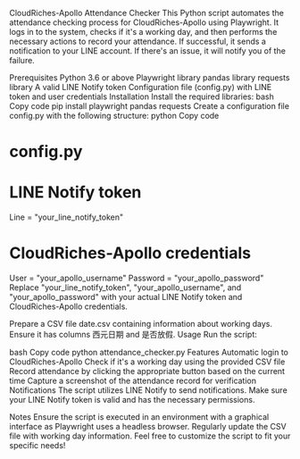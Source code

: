 CloudRiches-Apollo Attendance Checker
This Python script automates the attendance checking process for CloudRiches-Apollo using Playwright. It logs in to the system, checks if it's a working day, and then performs the necessary actions to record your attendance. If successful, it sends a notification to your LINE account. If there's an issue, it will notify you of the failure.

Prerequisites
Python 3.6 or above
Playwright library
pandas library
requests library
A valid LINE Notify token
Configuration file (config.py) with LINE token and user credentials
Installation
Install the required libraries:
bash
Copy code
pip install playwright pandas requests
Create a configuration file config.py with the following structure:
python
Copy code
# config.py

# LINE Notify token
Line = "your_line_notify_token"

# CloudRiches-Apollo credentials
User = "your_apollo_username"
Password = "your_apollo_password"
Replace "your_line_notify_token", "your_apollo_username", and "your_apollo_password" with your actual LINE Notify token and CloudRiches-Apollo credentials.

Prepare a CSV file date.csv containing information about working days. Ensure it has columns 西元日期 and 是否放假.
Usage
Run the script:

bash
Copy code
python attendance_checker.py
Features
Automatic login to CloudRiches-Apollo
Check if it's a working day using the provided CSV file
Record attendance by clicking the appropriate button based on the current time
Capture a screenshot of the attendance record for verification
Notifications
The script utilizes LINE Notify to send notifications. Make sure your LINE Notify token is valid and has the necessary permissions.

Notes
Ensure the script is executed in an environment with a graphical interface as Playwright uses a headless browser.
Regularly update the CSV file with working day information.
Feel free to customize the script to fit your specific needs!
